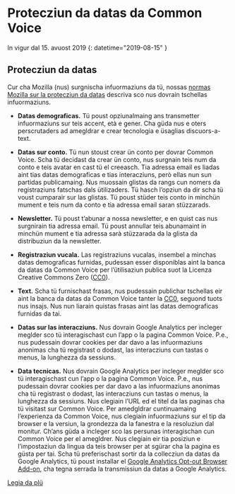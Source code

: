 # Protecziun da datas da Common Voice 

In vigur dal 15. avuost 2019 {: datetime="2019-08-15" }

## Protecziun da datas

Cur cha Mozilla (nus) surgnischa infuormaziuns da tü, nossas [normas Mozilla sur la protecziun da datas](https://www.mozilla.org/privacy) descriva sco nus dovrain tschellas infuormaziuns.

* **Datas demograficas.** Tü poust opziunalmaing ans transmetter infuormaziuns sur teis accent, età e gener. Cha güda nus e oters perscrutaders ad amegldrar e crear tecnologia e üsaglias discuors-a-text.

* **Datas sur conto.** Tü nun stoust crear ün conto per dovrar Common Voice. Scha tü decidast da crear ün conto, nus surgnain teis num da conto e teis avatar en cast tü el creeasch. Tia adressa email es liadas aint tias datas demograficas e tias interacziuns, però ellas nun sun partidas publicamaing. Nus muossain glistas da rangs cun nomers da registraziuns fatschas dals ütilizaders. Tü hasch l’opziun da dir scha tü voust cumparair sur las glistas. Tü poust stüder teis conto in minchün mument e teis num da conto e tia adressa email saran stüzzarads.

* **Newsletter.** Tü poust t’abunar a nossa newsletter, e en quist cas nus surgnirain tia adressa email. Tü poust annullar teis abunamaint in minchün mument e tia adressa sarà stüzzarada da la glista da distribuziun da la newsletter.

* **Registraziun vucala.** Las registraziuns vucalas, insembel a minchas datas demograficas furnidas, pudessan esser disponiblas aint la banca da datas da Common Voice per l’ütilisaziun publica suot la Licenza Creative Commons Zero ([CC0](https://creativecommons.org/publicdomain/zero/1.0/)).

* **Text.** Scha tü furnischast frasas, nus pudessain publichar tschellas eir aint la banca da datas da Common Voice tanter la [CC0](https://creativecommons.org/publicdomain/zero/1.0/), seguond tuots nus insajs. Nus nun liarain quistas frasas aint las datas demograficas furnidas da tai.

* **Datas sur las interacziuns.** Nus dovrain Google Analytics per incleger meglder sco tü interagischast cun l’app o la pagina Common Voice. P.e., nus pudessain dovrar cookies per dar davo a las infuormaziuns anonimas cha tü registrast o dodast, las interacziuns cun tastas o menus, la lunghezza da sessiuns.

* **Data tecnicas.** Nus dovrain Google Analytics per incleger meglder sco tü interagischast cun l’app o la pagina Common Voice. P.e., nus pudessain dovrar cookies per dar davo a las infuormaziuns anonimas cha tü registrast o dodast, las interacziuns cun tastas o menus, la lunghezza da sessiuns. Nus clegiain l’URL ed el titel da las paginas cha tü visitast sur Common Voice. Per amedgldrar cuntinuamaing l’experienza da Common Voice, nus clegiain infuormaziuns sur el tip da browser e la versiun, la grondezza da la fanestra e la resoluziun dal monitur. Ch’ans güda a incleger sco las persunas interagischan cun Common Voice per el amegldrer. Nus clegiain eir tia posiziun e l’impostaziun da lingua da teis browser per at sgürar cha la pagina es güsta per tai. Scha tü preferischast sortir da la collecziun da datas da Google Analytics, tü poust installar el [Google Analytics Opt-out Browser Add-on](https://tools.google.com/dlpage/gaoptout), cha tegna serrada la transmissiun da datas a Google Analytics. 

[Legia da plü](https://github.com/common-voice/common-voice/blob/main/docs/data_dictionary.md)

